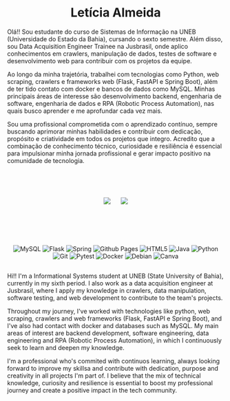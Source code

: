<h1 align="center">Letícia Almeida</h1>

Olá!! Sou estudante do curso de Sistemas de Informação na UNEB (Universidade do Estado da Bahia), cursando o sexto semestre. Além disso, sou Data Acquisition Engineer Trainee na Jusbrasil, onde aplico conhecimentos em crawlers, manipulação de dados, testes de software e desenvolvimento web para contribuir com os projetos da equipe. 

Ao longo da minha trajetória, trabalhei com tecnologias como Python, web scraping, crawlers e frameworks web (Flask, FastAPI e Spring Boot), além de ter tido contato com docker e bancos de dados como MySQL. Minhas principais áreas de interesse são desenvolvimento backend, engenharia de software, engenharia de dados e RPA (Robotic Process Automation), nas quais busco aprender e me aprofundar cada vez mais.

Sou uma profissional comprometida com o aprendizado contínuo, sempre buscando aprimorar minhas habilidades e contribuir com dedicação, propósito e criatividade em todos os projetos que integro. Acredito que a combinação de conhecimento técnico, curiosidade e resiliência é essencial para impulsionar minha jornada profissional e gerar impacto positivo na comunidade de tecnologia.

##
<br>
<br>

<p align="center">
  <img src="https://github-readme-stats.vercel.app/api?username=leticosta4&theme=midnight-purple&show_icons=true&hide_border=false&count_private=false">
  &nbsp;&nbsp;&nbsp;&nbsp;
  <img src="https://github-readme-stats.vercel.app/api/top-langs/?username=leticosta4&layout=compact&theme=midnight-purple">
  
</p>

<br>

##
<br>
 <div align="center">
   
  ![MySQL](https://img.shields.io/badge/mysql-4479A1.svg?style=for-the-badge&logo=mysql&logoColor=white)
  ![Flask](https://img.shields.io/badge/flask-%23000.svg?style=for-the-badge&logo=flask&logoColor=white)
  ![Spring](https://img.shields.io/badge/spring-%236DB33F.svg?style=for-the-badge&logo=spring&logoColor=white)
  ![Github Pages](https://img.shields.io/badge/github%20pages-121013?style=for-the-badge&logo=github&logoColor=white)
  ![HTML5](https://img.shields.io/badge/html5-%23E34F26.svg?style=for-the-badge&logo=html5&logoColor=white)
  ![Java](https://img.shields.io/badge/java-%23ED8B00.svg?style=for-the-badge&logo=openjdk&logoColor=white)
  ![Python](https://img.shields.io/badge/python-3670A0?style=for-the-badge&logo=python&logoColor=ffdd54)
  ![Git](https://img.shields.io/badge/git-%23F05033.svg?style=for-the-badge&logo=git&logoColor=white)
  ![Pytest](https://img.shields.io/badge/pytest-%23ffffff.svg?style=for-the-badge&logo=pytest&logoColor=2f9fe3)
  ![Docker](https://img.shields.io/badge/docker-%230db7ed.svg?style=for-the-badge&logo=docker&logoColor=white)
  ![Debian](https://img.shields.io/badge/Debian-D70A53?style=for-the-badge&logo=debian&logoColor=white)
  ![Canva](https://img.shields.io/badge/Canva-%2300C4CC.svg?style=for-the-badge&logo=Canva&logoColor=white)
</div>

##
Hi!! I'm a Informational Systems student at UNEB (State University of Bahia), currently in my sixth period. I also work as a data acquisition engineer at Jusbrasil, where I apply my knowledge in crawlers, data manipulation, software testing, and web development to contribute to the team's projects.

Throughout my journey, I've worked with technologies like python, web scraping, crawlers and web frameworks (Flask, FastAPI e Spring Boot), and I've also had contact with docker and databases such as MySQL. My main areas of interest are backend development, software engineering, data engineering and RPA (Robotic Process Automation), in which I continuously seek to learn and deepen my knowledge.

I'm a professional who's commited with continuos learning, always looking forward to improve my skillsa and contribute with dedication, purpose and creativity in all projects I'm part of. I believe that the mix of technical knowledge, curiosity and resilience is essential to boost my professional journey and create a positive impact in the tech community.
